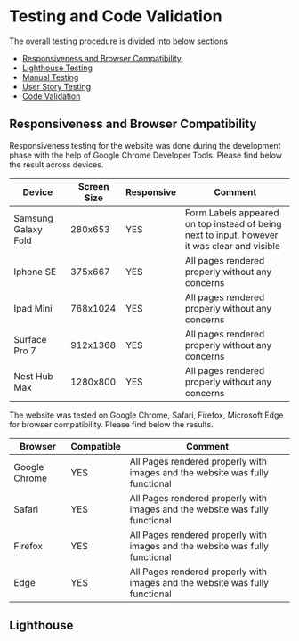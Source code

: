 # Testing and Code Validation

The overall testing procedure is divided into below sections

- [Responsiveness and Browser Compatibility](#responsiveness-and-browser-compatibility)
- [Lighthouse Testing](#Lighthouse-testing)
- [Manual Testing](#manual-testing)
- [User Story Testing](#user-story-testing)
- [Code Validation](#code-validation)


## Responsiveness and Browser Compatibility

Responsiveness testing for the website was done during the development phase with the help of Google Chrome Developer Tools. Please find below the result across devices.

| Device              | Screen Size | Responsive | Comment                                                                                      |
| ------------------- | ----------- | ---------- | ---------------------------------------------------------------------------------------------|
| Samsung Galaxy Fold | 280x653     | YES        | Form Labels appeared on top instead of being next to input, however it was clear and visible |
| Iphone SE           | 375x667     | YES        | All pages rendered properly without any concerns                                             |
| Ipad Mini           | 768x1024    | YES        | All pages rendered properly without any concerns                                             |
| Surface Pro 7       | 912x1368    | YES        | All pages rendered properly without any concerns                                             |
| Nest Hub Max        | 1280x800    | YES        | All pages rendered properly without any concerns                                             |


The website was tested on Google Chrome, Safari, Firefox, Microsoft Edge for browser compatibility. Please find below the results.

| Browser       | Compatible | Comment                                                                      |
| --------------| ---------- | -----------------------------------------------------------------------------|
| Google Chrome | YES        | All Pages rendered properly with images and the website was fully functional |  
| Safari        | YES        | All Pages rendered properly with images and the website was fully functional |           
| Firefox       | YES        | All Pages rendered properly with images and the website was fully functional |              
| Edge          | YES        | All Pages rendered properly with images and the website was fully functional |     


## Lighthouse
